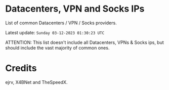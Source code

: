 # Datacenters, VPN and Socks IPs
 
List of common Datacenters / VPN / Socks providers. 

Latest update: `Sunday 03-12-2023 01:30:23 UTC` 

ATTENTION: This list doesn't include all Datacenters, VPNs & Socks ips, 
but should include the vast majority of common ones.

# Credits
ejrv, X4BNet and TheSpeedX.

